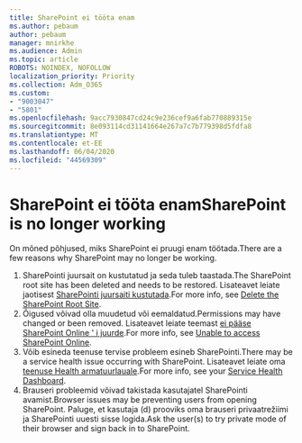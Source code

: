 ```yaml
---
title: SharePoint ei tööta enam
ms.author: pebaum
author: pebaum
manager: mnirkhe
ms.audience: Admin
ms.topic: article
ROBOTS: NOINDEX, NOFOLLOW
localization_priority: Priority
ms.collection: Adm_O365
ms.custom:
- "9003047"
- "5801"
ms.openlocfilehash: 9acc7930847cd24c9e236cef9a6fab770889315e
ms.sourcegitcommit: 8e093114cd31141664e267a7c7b779398d5fdfa8
ms.translationtype: MT
ms.contentlocale: et-EE
ms.lasthandoff: 06/04/2020
ms.locfileid: "44569309"
---
```

# <a name="sharepoint-is-no-longer-working"></a><span data-ttu-id="25dbe-102">SharePoint ei tööta enam</span><span class="sxs-lookup"><span data-stu-id="25dbe-102">SharePoint is no longer working</span></span>

<span data-ttu-id="25dbe-103">On mõned põhjused, miks SharePoint ei pruugi enam töötada.</span><span class="sxs-lookup"><span data-stu-id="25dbe-103">There are a few reasons why SharePoint may no longer be working.</span></span>

1. <span data-ttu-id="25dbe-104">SharePointi juursait on kustutatud ja seda tuleb taastada.</span><span class="sxs-lookup"><span data-stu-id="25dbe-104">The SharePoint root site has been deleted and needs to be restored.</span></span> <span data-ttu-id="25dbe-105">Lisateavet leiate jaotisest [SharePointi juursaiti kustutada](https://docs.microsoft.com/sharepoint/troubleshoot/sites/url-that-resides-under-root-site-collection-is-broken).</span><span class="sxs-lookup"><span data-stu-id="25dbe-105">For more info, see [Delete the SharePoint Root Site](https://docs.microsoft.com/sharepoint/troubleshoot/sites/url-that-resides-under-root-site-collection-is-broken).</span></span>
2. <span data-ttu-id="25dbe-106">Õigused võivad olla muudetud või eemaldatud.</span><span class="sxs-lookup"><span data-stu-id="25dbe-106">Permissions may have changed or been removed.</span></span> <span data-ttu-id="25dbe-107">Lisateavet leiate teemast [ei pääse SharePoint Online ' i juurde](https://docs.microsoft.com/sharepoint/troubleshoot/sharing-and-permissions/sharepoint-online-inaccessible).</span><span class="sxs-lookup"><span data-stu-id="25dbe-107">For more info, see [Unable to access SharePoint Online](https://docs.microsoft.com/sharepoint/troubleshoot/sharing-and-permissions/sharepoint-online-inaccessible).</span></span>
3. <span data-ttu-id="25dbe-108">Võib esineda teenuse tervise probleem esineb SharePointi.</span><span class="sxs-lookup"><span data-stu-id="25dbe-108">There may be a service health issue occurring with SharePoint.</span></span> <span data-ttu-id="25dbe-109">Lisateavet leiate oma [teenuse Health armatuurlauale](https://admin.microsoft.com/AdminPortal/Home#/servicehealth).</span><span class="sxs-lookup"><span data-stu-id="25dbe-109">For more info, see your [Service Health Dashboard](https://admin.microsoft.com/AdminPortal/Home#/servicehealth).</span></span>
4. <span data-ttu-id="25dbe-110">Brauseri probleemid võivad takistada kasutajatel SharePointi avamist.</span><span class="sxs-lookup"><span data-stu-id="25dbe-110">Browser issues may be preventing users from opening SharePoint.</span></span> <span data-ttu-id="25dbe-111">Paluge, et kasutaja (d) prooviks oma brauseri privaatrežiimi ja SharePointi uuesti sisse logida.</span><span class="sxs-lookup"><span data-stu-id="25dbe-111">Ask the user(s) to try private mode of their browser and sign back in to SharePoint.</span></span>
